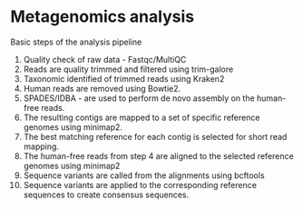 # Metagenomics analysis

Basic steps of the analysis pipeline

1. Quality check of raw data - Fastqc/MultiQC
2. Reads are quality trimmed and filtered using trim-galore
3. Taxonomic identified of trimmed reads using Kraken2
4. Human reads are removed using Bowtie2.
5. SPADES/IDBA - are used to perform de novo assembly on the human-free reads.
6. The resulting contigs are mapped to a set of specific reference genomes using minimap2.
7. The best matching reference for each contig is selected for short read mapping.
8. The human-free reads from step 4 are aligned to the selected reference genomes using minimap2
9. Sequence variants are called from the alignments using bcftools
10. Sequence variants are applied to the corresponding reference sequences to create consensus sequences.
